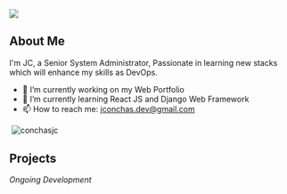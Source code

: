 <img src="https://github.com/conchasjc/conchasjc/blob/main/Resources/banner-github1.png" />




## About Me
<p>I'm JC, a Senior System Administrator, Passionate in learning new stacks which will enhance my skills as DevOps.</p>

- 🔭 I’m currently working on my Web Portfolio
- 🌱 I’m currently learning React JS and Django Web Framework
- 📫 How to reach me: jconchas.dev@gmail.com
<p>&nbsp;<img align="center" src="https://github-readme-stats.vercel.app/api?username=conchasjc&show_icons=true&locale=en" alt="conchasjc" /></p>

## Projects
_Ongoing Development_

<!--
## Social Media Platforms 

<a> <img src="https://www.freepnglogos.com/uploads/facebook-logo-icon/facebook-logo-clipart-flat-facebook-logo-png-icon-circle-22.png" width="30px"/></a>
<a> <img src="https://upload.wikimedia.org/wikipedia/commons/thumb/c/ca/LinkedIn_logo_initials.png/640px-LinkedIn_logo_initials.png" width="30px"/></a>
<a> <img src="https://i.pinimg.com/originals/6a/42/04/6a4204f04496559aa27101d25983d0f0.png" width="30px"/></a>
-->
<!--
## Tech Skills

|  FRONT-END  |  BACK-END       |  DEVOPS  |  DATABASE | CLOUD PROVIDER |
|-------------|-----------------|----------|-----------|----------------| 
| <img src="https://cdn-icons-png.flaticon.com/512/1216/1216733.png" width="15px"/> HTML        | Python          | Docker   | PostgreSQL| Digital Ocean  |
| <img src="https://cdn.iconscout.com/icon/free/png-256/css3-9-1175237.png" width="15px"/> CSS         | Django          | Grafana  |           | Google Cloud   |
| JavaScript  | Django Rest API | Vagrant  |           | Amazon Cloud   |
| SASS        |                 |          |           |                |
| React JS    |                 |          |           |                |
|-------------|-----------------|----------|-----------|----------------| 
-->


<!--
<p align="left"> <a href="https://github.com/ryo-ma/github-profile-trophy"><img src="https://github-profile-trophy.vercel.app/?username=conchasjc" alt="conchasjc" /></a> </p>
-->
<!--
<p><img align="left" src="https://github-readme-stats.vercel.app/api/top-langs?username=conchasjc&show_icons=true&locale=en&layout=compact" alt="conchasjc" /></p>
-->


<!--
<p><img align="center" src="https://github-readme-streak-stats.herokuapp.com/?user=conchasjc&" alt="conchasjc" /></p>
-->

<!--
**conchasjc/conchasjc** is a ✨ _special_ ✨ repository because its `README.md` (this file) appears on your GitHub profile.

Here are some ideas to get you started:

<H1 align="center">👋 John Carlo Guan Conchas 👋</H1>
<H5 align="center">Aspiring Full Stack Web Developer</H5> 
- 👯 I’m looking to collaborate on ...
- 🤔 I’m looking for help with ...
- 💬 Ask me about ...
 ...
- 😄 Pronouns: ...
- ⚡ Fun fact: ...
-->
